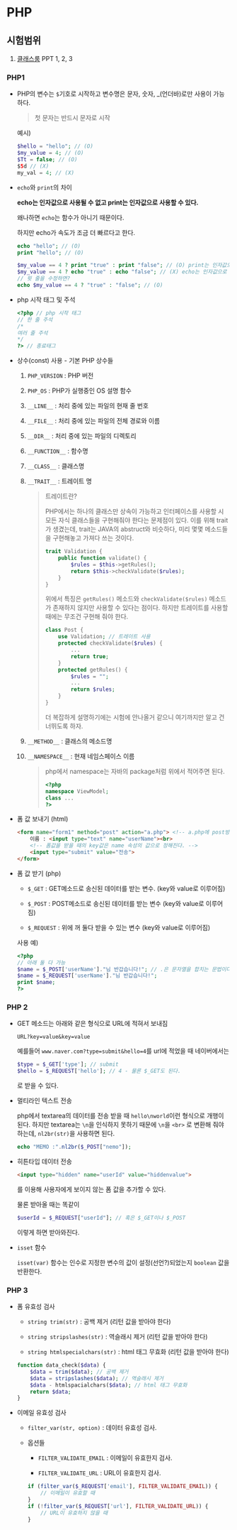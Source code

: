 # PHP

## 시험범위

1. [클래스룸](https://classroom.google.com/u/0/c/MTE3MjYwNDcxNzda) PPT 1, 2, 3

### PHP1

* PHP의 변수는 `$`기호로 시작하고 변수명은 문자, 숫자, _(언더바)로만 사용이 가능하다.

  > 첫 문자는 반드시 문자로 시작

  예시)

  ```php
  $hello = "hello"; // (O)
  $my_value = 4; // (O)
  $Tt = false; // (O)
  $5d // (X)
  my_val = 4; // (X)
  ```

* `echo`와 `print`의 차이

  **echo는 인자값으로 사용될 수 없고 print는 인자값으로 사용할 수 있다.**

  왜나하면 `echo`는 함수가 아니기 때문이다.

  하지만 echo가 속도가 조금 더 빠르다고 한다.

  ```php
  echo "hello"; // (O)
  print "hello"; // (O)
  
  $my_value == 4 ? print "true" : print "false"; // (O) print는 인자값으로 사용이 가능
  $my_value == 4 ? echo "true" : echo "false"; // (X) echo는 인자값으로 사용이 불가능
  // 윗 줄을 수정하면?
  echo $my_value == 4 ? "true" : "false"; // (O)
  ```

* php 시작 태그 및 주석

  ```php
  <?php // php 시작 태그
  // 한 줄 주석
  /*
  여러 줄 주석
  */
  ?> // 종료태그
  ```

* 상수(const) 사용 - 기본 PHP 상수들

  1. `PHP_VERSION`  : PHP 버전

  2. `PHP_OS` : PHP가 실행중인 OS 설명 함수

  3. `__LINE__` : 처리 중에 있는 파일의 현재 줄 번호

  4. `__FILE__` : 처리 중에 있는 파일의 전체 경로와 이름

  5. `__DIR__` : 처리 중에 있는 파일의 디렉토리

  6. `__FUNCTION__` : 함수명

  7. `__CLASS__` : 클래스명

  8. `__TRAIT__` : 트레이트 명

     > 트레이트란? 
     > 
     > PHP에서는 하나의 클래스만 상속이 가능하고 인터페이스를 사용할 시 모든 자식 클래스들을 구현해줘야 한다는 문제점이 있다. 이를 위해 trait가 생겼는데, trait는 JAVA의 abstruct와 비슷하다, 미리 몇몇 메소드들을 구현해놓고 가져다 쓰는 것이다.
     > 
     > ```php
     > trait Validation {
     >     public function validate() {
     >         $rules = $this->getRules();
     >         return $this->checkValidate($rules);
     >     }
     > }
     > ```
     > 
     > 위에서 특징은 `getRules()` 메소드와 `checkValidate($rules)` 메소드가 존재하지 않지만 사용할 수 있다는 점이다. 하지만 트레이트를 사용할 때에는 무조건 구현해 줘야 한다.
     > 
     > ```php
     > class Post {
     >     use Validation; // 트레이트 사용
     >     protected checkValidate($rules) {
     >         ...
     >         return true;
     >     }
     >     protected getRules() {
     >         $rules = "";
     >         ...
     >         return $rules;
     >     }
     > }
     > ```
     > 
     > 더 복잡하게 설명하기에는 시험에 안나올거 같으니 여기까지만 알고 건너뛰도록 하자.

  9. `__METHOD__` : 클래스의 메소드명

  10. `__NAMESPACE__` : 현재 네임스페이스 이름

      > php에서 namespace는 자바의 package처럼 위에서 적어주면 된다.
      > 
      > ```php
      > <?php
      > namespace ViewModel;
      > class ...
      > ?>
      > ```

* 폼 값 보내기 (html)

  ```html
  <form name="form1" method="post" action="a.php"> <!-- a.php에 post방식으로 보내겠다. -->
      이름 : <input type="text" name="userName"><br> 
      <!-- 폼값을 받을 때의 key값은 name 속성의 값으로 정해진다. -->
      <input type="submit" value="전송">
  </form>
  ```

* 폼 값 받기 (php)

  * `$_GET` : GET메소드로 송신된 데이터를 받는 변수. (key와 value로 이루어짐)

  * `$_POST` : POST메소드로 송신된 데이터를 받는 변수 (key와 value로 이루어짐)

  * `$_REQUEST` : 위에 꺼 둘다 받을 수 있는 변수 (key와 value로 이루어짐)

  사용 예)

  ```php
  <?php
  // 아래 둘 다 가능
  $name = $_POST['userName']."님 반갑습니다!"; // .은 문자열을 합치는 문법이다. java의 + 개념
  $name = $_REQUEST['userName']."님 반갑습니다!";
  print $name;
  ?>
  ```

### PHP 2

* GET 메소드는 아래와 같은 형식으로 URL에 적혀서 보내짐

  `URL?key=value&key=value`

  예를들어 `www.naver.com?type=submit&hello=4`를 url에 적었을 때 네이버에서는

  ```php
  $type = $_GET['type']; // submit
  $hello = $_REQUEST['hello']; // 4 - 물론 $_GET도 된다.
  ```

  로 받을 수 있다.

* 멀티라인 텍스트 전송

  php에서 textarea의 데이터를 전송 받을 때 `hello\nworld`이런 형식으로 개행이 된다. 하지만 textarea는 `\n`을 인식하지 못하기 때문에 `\n`을 `<br>` 로 변환해 줘야 하는데, `nl2br(str)`을 사용하면 된다.

  ```php
  echo "MEMO :".nl2br($_POST["nemo"]);
  ```

* 히튼타입 데이터 전송

  ```html
  <input type="hidden" name="userId" value="hiddenvalue">
  ```

  를 이용해 사용자에게 보이지 않는 폼 값을 추가할 수 있다.

  물론 받아올 때는 똑같이

  ```php
  $userId = $_REQUEST["userId"]; // 혹은 $_GET이나 $_POST
  ```

  이렇게 하면 받아와진다.

* `isset` 함수

  `isset(var)` 함수는 인수로 지정한 변수의 값이 설정(선언?)되었는지 `boolean` 값을 반환한다.

### PHP 3

* 폼 유효성 검사

  * `string trim(str)` : 공백 제거 (리턴 값을 받아야 한다)

  * `string stripslashes(str)` : 역슬래시 제거 (리턴 값을 받아야 한다)

  * `string htmlspecialchars(str)` : html 태그 무효화 (리턴 값을 받아야 한다)

  ```php
  function data_check($data) {
      $data = trim($data); // 공백 제거
      $data = stripslashes($data); // 역슬래시 제거
      $data - htmlspacialchars($data); // html 태그 무효화
      return $data;
  }
  ```

* 이메일 유효성 검사

  * `filter_var(str, option)` : 데이터 유효성 검사.

  * 옵션들

    * `FILTER_VALIDATE_EMAIL` : 이메일이 유효한지 검사.

    * `FILTER_VALIDATE_URL` : URL이 유효한지 검사.

    ```php
    if (filter_var($_REQUEST['email'], FILTER_VALIDATE_EMAIL)) {
        // 이메일이 유효할 때
    }
    if (!filter_var($_REQUEST['url'], FILTER_VALIDATE_URL)) {
        // URL이 유효하지 않을 때
    }
    ```




